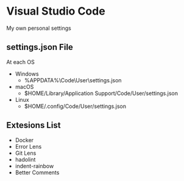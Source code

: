 # Visual Studio Code
My own personal settings

## settings.json File
At each OS
- Windows
  - %APPDATA%\Code\User\settings.json
- macOS
  - $HOME/Library/Application Support/Code/User/settings.json
- Linux
  - $HOME/.config/Code/User/settings.json

## Extesions List

- Docker
- Error Lens
- Git Lens
- hadolint
- indent-rainbow
- Better Comments
